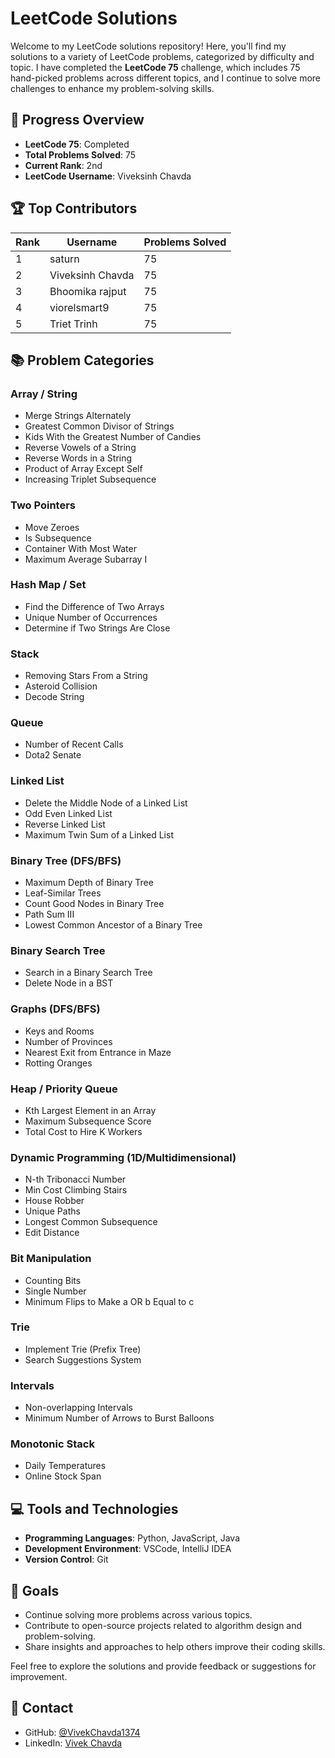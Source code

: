 # LeetCode Solutions

Welcome to my LeetCode solutions repository! Here, you'll find my solutions to a variety of LeetCode problems, categorized by difficulty and topic. I have completed the **LeetCode 75** challenge, which includes 75 hand-picked problems across different topics, and I continue to solve more challenges to enhance my problem-solving skills.

## 🚀 Progress Overview

- **LeetCode 75**: Completed
- **Total Problems Solved**: 75
- **Current Rank**: 2nd
- **LeetCode Username**: Viveksinh Chavda

## 🏆 Top Contributors

| Rank | Username             | Problems Solved |
|------|----------------------|-----------------|
| 1    | saturn               | 75              |
| 2    | Viveksinh Chavda     | 75              |
| 3    | Bhoomika rajput      | 75              |
| 4    | viorelsmart9         | 75              |
| 5    | Triet Trinh          | 75              |

## 📚 Problem Categories

### Array / String
- Merge Strings Alternately
- Greatest Common Divisor of Strings
- Kids With the Greatest Number of Candies
- Reverse Vowels of a String
- Reverse Words in a String
- Product of Array Except Self
- Increasing Triplet Subsequence

### Two Pointers
- Move Zeroes
- Is Subsequence
- Container With Most Water
- Maximum Average Subarray I

### Hash Map / Set
- Find the Difference of Two Arrays
- Unique Number of Occurrences
- Determine if Two Strings Are Close

### Stack
- Removing Stars From a String
- Asteroid Collision
- Decode String

### Queue
- Number of Recent Calls
- Dota2 Senate

### Linked List
- Delete the Middle Node of a Linked List
- Odd Even Linked List
- Reverse Linked List
- Maximum Twin Sum of a Linked List

### Binary Tree (DFS/BFS)
- Maximum Depth of Binary Tree
- Leaf-Similar Trees
- Count Good Nodes in Binary Tree
- Path Sum III
- Lowest Common Ancestor of a Binary Tree

### Binary Search Tree
- Search in a Binary Search Tree
- Delete Node in a BST

### Graphs (DFS/BFS)
- Keys and Rooms
- Number of Provinces
- Nearest Exit from Entrance in Maze
- Rotting Oranges

### Heap / Priority Queue
- Kth Largest Element in an Array
- Maximum Subsequence Score
- Total Cost to Hire K Workers

### Dynamic Programming (1D/Multidimensional)
- N-th Tribonacci Number
- Min Cost Climbing Stairs
- House Robber
- Unique Paths
- Longest Common Subsequence
- Edit Distance

### Bit Manipulation
- Counting Bits
- Single Number
- Minimum Flips to Make a OR b Equal to c

### Trie
- Implement Trie (Prefix Tree)
- Search Suggestions System

### Intervals
- Non-overlapping Intervals
- Minimum Number of Arrows to Burst Balloons

### Monotonic Stack
- Daily Temperatures
- Online Stock Span

## 💻 Tools and Technologies

- **Programming Languages**: Python, JavaScript, Java
- **Development Environment**: VSCode, IntelliJ IDEA
- **Version Control**: Git

## 🎯 Goals

- Continue solving more problems across various topics.
- Contribute to open-source projects related to algorithm design and problem-solving.
- Share insights and approaches to help others improve their coding skills.

Feel free to explore the solutions and provide feedback or suggestions for improvement.

## 📢 Contact

- GitHub: [@VivekChavda1374](https://github.com/Vivekchavda1374)
- LinkedIn: [Vivek Chavda](https://www.linkedin.com/in/vivek-chavda-018380220/)

